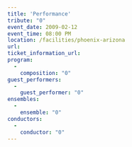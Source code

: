```yaml
---
title: 'Performance'
tribute: "0"
event_date: 2009-02-12
event_time: 08:00 PM
location: /facilities/phoenix-arizona
url: 
ticket_information_url: 
program: 
  -
    composition: "0"
guest_performers: 
  -
    guest_performer: "0"
ensembles: 
  -
    ensemble: "0"
conductors: 
  -
    conductor: "0"
---
```

